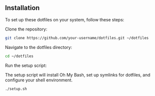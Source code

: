 ## Installation
To set up these dotfiles on your system, follow these steps:

Clone the repository:

```bash
git clone https://github.com/your-username/dotfiles.git ~/dotfiles
```
Navigate to the dotfiles directory:

```bash
cd ~/dotfiles
```
Run the setup script:

The setup script will install Oh My Bash, set up symlinks for dotfiles, and configure your shell environment.

```bash
./setup.sh
```